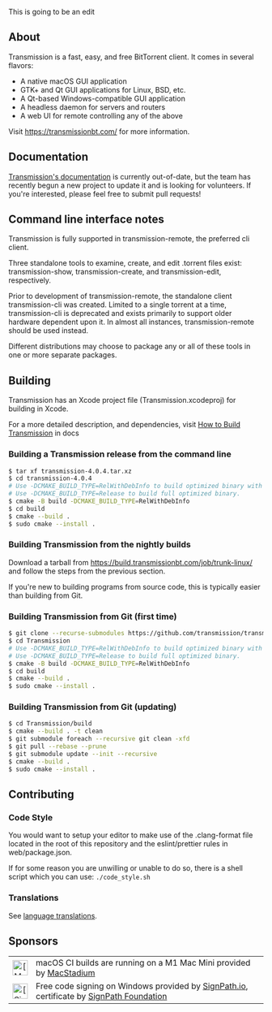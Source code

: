 This is going to be an edit

## About

Transmission is a fast, easy, and free BitTorrent client. It comes in several flavors:
  * A native macOS GUI application
  * GTK+ and Qt GUI applications for Linux, BSD, etc.
  * A Qt-based Windows-compatible GUI application
  * A headless daemon for servers and routers
  * A web UI for remote controlling any of the above
  
Visit https://transmissionbt.com/ for more information.

## Documentation

[Transmission's documentation](docs/README.md) is currently out-of-date, but the team has recently begun a new project to update it and is looking for volunteers. If you're interested, please feel free to submit pull requests!

## Command line interface notes

Transmission is fully supported in transmission-remote, the preferred cli client.

Three standalone tools to examine, create, and edit .torrent files exist: transmission-show, transmission-create, and transmission-edit, respectively.

Prior to development of transmission-remote, the standalone client transmission-cli was created. Limited to a single torrent at a time, transmission-cli is deprecated and exists primarily to support older hardware dependent upon it. In almost all instances, transmission-remote should be used instead.

Different distributions may choose to package any or all of these tools in one or more separate packages.

## Building

Transmission has an Xcode project file (Transmission.xcodeproj) for building in Xcode.

For a more detailed description, and dependencies, visit [How to Build Transmission](docs/Building-Transmission.md) in docs

### Building a Transmission release from the command line

```bash
$ tar xf transmission-4.0.4.tar.xz
$ cd transmission-4.0.4
# Use -DCMAKE_BUILD_TYPE=RelWithDebInfo to build optimized binary with debug information. (preferred)
# Use -DCMAKE_BUILD_TYPE=Release to build full optimized binary.
$ cmake -B build -DCMAKE_BUILD_TYPE=RelWithDebInfo
$ cd build
$ cmake --build .
$ sudo cmake --install .
```

### Building Transmission from the nightly builds

Download a tarball from https://build.transmissionbt.com/job/trunk-linux/ and follow the steps from the previous section.

If you're new to building programs from source code, this is typically easier than building from Git.

### Building Transmission from Git (first time)

```bash
$ git clone --recurse-submodules https://github.com/transmission/transmission Transmission
$ cd Transmission
# Use -DCMAKE_BUILD_TYPE=RelWithDebInfo to build optimized binary with debug information. (preferred)
# Use -DCMAKE_BUILD_TYPE=Release to build full optimized binary.
$ cmake -B build -DCMAKE_BUILD_TYPE=RelWithDebInfo
$ cd build
$ cmake --build .
$ sudo cmake --install .
```

### Building Transmission from Git (updating)

```bash
$ cd Transmission/build
$ cmake --build . -t clean
$ git submodule foreach --recursive git clean -xfd
$ git pull --rebase --prune
$ git submodule update --init --recursive
$ cmake --build .
$ sudo cmake --install .
```

## Contributing

### Code Style

You would want to setup your editor to make use of the .clang-format file located in the root of this repository and the eslint/prettier rules in web/package.json.

If for some reason you are unwilling or unable to do so, there is a shell script which you can use: `./code_style.sh`

### Translations

See [language translations](docs/Translating.md).

## Sponsors

<table>
 <tbody>
  <tr>
   <td align="center"><img alt="[MacStadium]" src="https://uploads-ssl.webflow.com/5ac3c046c82724970fc60918/5c019d917bba312af7553b49_MacStadium-developerlogo.png" height="30"/></td>
   <td>macOS CI builds are running on a M1 Mac Mini provided by <a href="https://www.macstadium.com/opensource">MacStadium</a></td>
  </tr>
  <tr>
   <td align="center"><img alt="[SignPath]" src="https://avatars.githubusercontent.com/u/34448643" height="30"/></td>
   <td>Free code signing on Windows provided by <a href="https://signpath.io/">SignPath.io</a>, certificate by <a href="https://signpath.org/">SignPath Foundation</a></td>
  </tr>
 </tbody>
</table>
